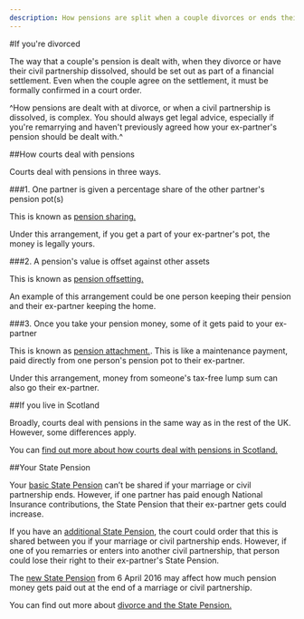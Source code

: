```yaml
---
description: How pensions are split when a couple divorces or ends their civil partnership.
---
```

#If you're divorced

The way that a couple's pension is dealt with, when they divorce or have their civil partnership dissolved, should be set out as part of a financial settlement. Even when the couple agree on the settlement, it must be formally confirmed in a court order.


^How pensions are dealt with at divorce, or when a civil partnership is dissolved, is complex. You should always get legal advice, especially if you're remarrying and haven't previously agreed how your ex-partner's pension should be dealt with.^


##How courts deal with pensions

Courts deal with pensions in three ways.

###1. One partner is given a percentage share of the other partner's pension pot(s)

This is known as [pension sharing.](http://www.pensionsadvisoryservice.org.uk/about-pensions/when-things-change/when-relationships-end/pension-sharing)

Under this arrangement, if you get a part of your ex-partner's pot, the money is legally yours.

###2. A pension's value is offset against other assets

This is known as [pension offsetting.](http://www.pensionsadvisoryservice.org.uk/about-pensions/when-things-change/when-relationships-end/pension-offsetting)

An example of this arrangement could be one person keeping their pension and their ex-partner keeping the home.

###3. Once you take your pension money, some of it gets paid to your ex-partner

This is known as [pension attachment.](http://www.pensionsadvisoryservice.org.uk/about-pensions/when-things-change/when-relationships-end/pension-earmarking). This is like a maintenance payment, paid directly from one person's pension pot to their ex-partner.

Under this arrangement, money from someone's tax-free lump sum can also go their ex-partner.


##If you live in Scotland

Broadly, courts deal with pensions in the same way as in the rest of the UK. However, some differences apply.

You can [find out more about how courts deal with pensions in Scotland.](https://www.moneyadviceservice.org.uk/en/articles/dividing-pensions-on-divorce-or-dissolution)


##Your State Pension


Your [basic State Pension](https://www.gov.uk/state-pension) can’t be shared if your marriage or civil partnership ends. However, if one partner has paid enough National Insurance contributions, the State Pension that their ex-partner gets could increase.


If you have an [additional State Pension](https://www.gov.uk/additional-state-pension), the court could order that this is shared between you if your marriage or civil partnership ends. However, if one of you remarries or enters into another civil partnership, that person could lose their right to their ex-partner's State Pension.


The [new State Pension](https://www.gov.uk/new-state-pension) from 6 April 2016 may affect how much pension money gets paid out at the end of a marriage or civil partnership.


You can find out more about [divorce and the State Pension.](http://www.pensionsadvisoryservice.org.uk/about-pensions/the-state-pension/state-pension-and-divorce-dissolution)
